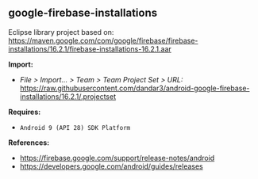 ## google-firebase-installations

Eclipse library project based on:<br/>
https://maven.google.com/com/google/firebase/firebase-installations/16.2.1/firebase-installations-16.2.1.aar

**Import:**
- _File > Import... > Team > Team Project Set > URL:_<br/>
  https://raw.githubusercontent.com/dandar3/android-google-firebase-installations/16.2.1/.projectset

**Requires:**
- `Android 9 (API 28) SDK Platform`

**References:**
- https://firebase.google.com/support/release-notes/android
- https://developers.google.com/android/guides/releases